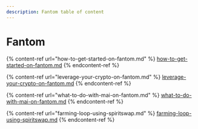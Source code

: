 ```yaml
---
description: Fantom table of content
---
```


# Fantom

{% content-ref url="how-to-get-started-on-fantom.md" %}
[how-to-get-started-on-fantom.md](how-to-get-started-on-fantom.md)
{% endcontent-ref %}

{% content-ref url="leverage-your-crypto-on-fantom.md" %}
[leverage-your-crypto-on-fantom.md](leverage-your-crypto-on-fantom.md)
{% endcontent-ref %}

{% content-ref url="what-to-do-with-mai-on-fantom.md" %}
[what-to-do-with-mai-on-fantom.md](what-to-do-with-mai-on-fantom.md)
{% endcontent-ref %}

{% content-ref url="farming-loop-using-spiritswap.md" %}
[farming-loop-using-spiritswap.md](farming-loop-using-spiritswap.md)
{% endcontent-ref %}

